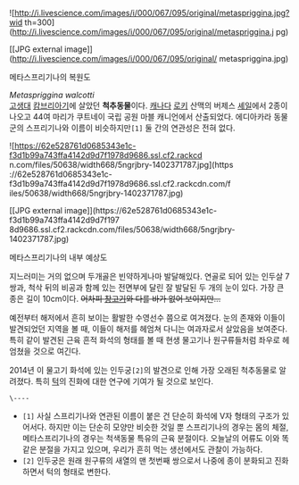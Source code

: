 ![http://i.livescience.com/images/i/000/067/095/original/metaspriggina.jpg?wid
th=300](http://i.livescience.com/images/i/000/067/095/original/metaspriggina.j
pg)

[[JPG external image]](http://i.livescience.com/images/i/000/067/095/original/
metaspriggina.jpg)

메타스프리기나의 복원도

  
_Metaspriggina walcotti_  
[고생대](%EA%B3%A0%EC%83%9D%EB%8C%80.md)
[캄브리아기](%EC%BA%84%EB%B8%8C%EB%A6%AC%EC%95%84%EA%B8%B0.md)에 살았던 **척추동물**이다.
[캐나다](%EC%BA%90%EB%82%98%EB%8B%A4.md) [로키](%EB%A1%9C%ED%82%A4.md) 산맥의
버제스 [셰일](%EC%85%B0%EC%9D%BC.md)에서 2종이 나오고 44여 마리가 쿠트네이 국립 공원 마블 캐니언에서
산출되었다. 에디아카라 동물군의 스프리기나와 이름이 비슷하지만`[1]` 둘 간의 연관성은 전혀 없다.

![https://62e528761d0685343e1c-f3d1b99a743ffa4142d9d7f1978d9686.ssl.cf2.rackcd
n.com/files/50638/width668/5ngrjbry-1402371787.jpg](https
://62e528761d0685343e1c-f3d1b99a743ffa4142d9d7f1978d9686.ssl.cf2.rackcdn.com/f
iles/50638/width668/5ngrjbry-1402371787.jpg)

[[JPG external image]](https://62e528761d0685343e1c-f3d1b99a743ffa4142d9d7f197
8d9686.ssl.cf2.rackcdn.com/files/50638/width668/5ngrjbry-1402371787.jpg)

메타스프리기나의 내부 예상도

  
지느러미는 거의 없으며 두개골은 빈약하게나마 발달해있다. 연골로 되어 있는 인두살 7쌍과, 척삭 뒤의 비공과 함께 있는 전면부에 달린 잘
발달된 두 개의 눈이 있다. 가장 큰 종은 길이 10cm이다. <del>어차피
[창고기](%EC%B0%BD%EA%B3%A0%EA%B8%B0.md)와 다를 바가 없어 보이지만...</del>

예전부터 해저에서 흔히 보이는 활발한 수영선수 쯤으로 여겨졌다. 눈의 존재와 이들이 발견되었던 지역을 볼 때, 이들이 해저를 헤엄쳐 다니는
여과자로서 살았음을 보여준다. 특히 같이 발견된 근육 흔적 화석의 형태를 볼 때 현생 물고기나 원구류들처럼 좌우로 헤엄쳤을 것으로 여긴다.

2014년 이 물고기 화석에 있는 인두궁`[2]`의 발견으로 인해 가장 오래된 척추동물로 알려졌다. 특히
[턱](%ED%84%B1.md)의 진화에 대한 연구에 기여가 될 것으로 보인다.

`\----`

  * `[1]` 사실 스프리기나와 연관된 이름이 붙은 건 단순히 화석에 V자 형태의 구조가 있어서다. 하지만 이는 단순히 모양만 비슷한 것일 뿐 스프리기나의 경우는 몸의 체절, 메타스프리기나의 경우는 척색동물 특유의 근육 분절이다. 오늘날의 어류도 이와 똑같은 분절을 가지고 있으며, 우리가 흔히 먹는 생선에서도 관찰이 가능하다.
  * `[2]` 인두궁은 원래 원구류의 새열의 맨 첫번째 쌍으로서 나중에 종이 분화되고 진화하면서 턱의 형태로 변한다.

